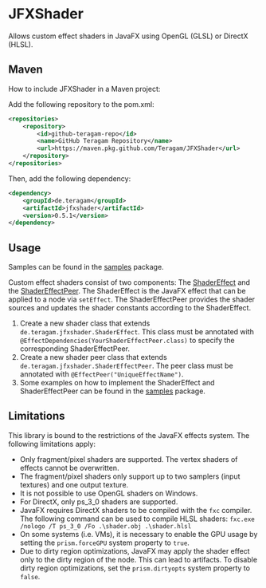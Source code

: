 # JFXShader
Allows custom effect shaders in JavaFX using OpenGL (GLSL) or DirectX (HLSL).


## Maven
How to include JFXShader in a Maven project:

Add the following repository to the pom.xml:
```xml
<repositories>
    <repository>
        <id>github-teragam-repo</id>
        <name>GitHub Teragam Repository</name>
        <url>https://maven.pkg.github.com/Teragam/JFXShader</url>
    </repository>
</repositories>
```
Then, add the following dependency:
```xml
<dependency>
    <groupId>de.teragam</groupId>
    <artifactId>jfxshader</artifactId>
    <version>0.5.1</version>
</dependency>
```

## Usage
Samples can be found in the [samples](src/main/java/de/teragam/jfxshader/samples) package.

Custom effect shaders consist of two components: The [ShaderEffect](src/main/java/de/teragam/jfxshader/ShaderEffect.java) and the [ShaderEffectPeer](src/main/java/de/teragam/jfxshader/ShaderEffectPeer.java).
The ShaderEffect is the JavaFX effect that can be applied to a node via `setEffect`.
The ShaderEffectPeer provides the shader sources and updates the shader constants according to the ShaderEffect.

1. Create a new shader class that extends `de.teragam.jfxshader.ShaderEffect`. This class must be annotated with `@EffectDependencies(YourShaderEffectPeer.class)` to specify the corresponding ShaderEffectPeer.
2. Create a new shader peer class that extends `de.teragam.jfxshader.ShaderEffectPeer`. The peer class must be annotated with `@EffectPeer("UniqueEffectName")`.
3. Some examples on how to implement the ShaderEffect and ShaderEffectPeer can be found in the [samples](src/main/java/de/teragam/jfxshader/samples) package.

## Limitations
This library is bound to the restrictions of the JavaFX effects system. The following limitations apply:

- Only fragment/pixel shaders are supported. The vertex shaders of effects cannot be overwritten.
- The fragment/pixel shaders only support up to two samplers (input textures) and one output texture.
- It is not possible to use OpenGL shaders on Windows.
- For DirectX, only ps_3_0 shaders are supported.
- JavaFX requires DirectX shaders to be compiled with the `fxc` compiler. The following command can be used to compile HLSL shaders: `fxc.exe /nologo /T ps_3_0 /Fo .\shader.obj .\shader.hlsl`
- On some systems (i.e. VMs), it is necessary to enable the GPU usage by setting the `prism.forceGPU` system property to `true`.
- Due to dirty region optimizations, JavaFX may apply the shader effect only to the dirty region of the node. This can lead to artifacts. To disable dirty region optimizations, set the `prism.dirtyopts` system property to `false`.
